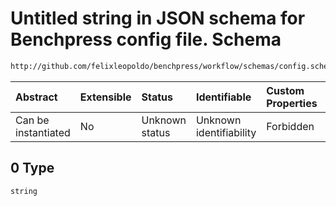 # Untitled string in JSON schema for Benchpress config file. Schema

```txt
http://github.com/felixleopoldo/benchpress/workflow/schemas/config.schema.json#/definitions/bidag_partition_mcmc/properties/startspace_algorithm/anyOf/0
```



| Abstract            | Extensible | Status         | Identifiable            | Custom Properties | Additional Properties | Access Restrictions | Defined In                                                        |
| :------------------ | :--------- | :------------- | :---------------------- | :---------------- | :-------------------- | :------------------ | :---------------------------------------------------------------- |
| Can be instantiated | No         | Unknown status | Unknown identifiability | Forbidden         | Allowed               | none                | [config.schema.json\*](config.schema.json "open original schema") |

## 0 Type

`string`
